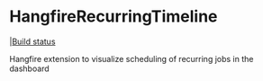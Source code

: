 # HangfireRecurringTimeline

|[Build status](https://github.com/jkrogsboell/HangfireRecurringTimeline/workflows/Continuous%20Integration/badge.svg)

Hangfire extension to visualize scheduling of recurring jobs in the dashboard

